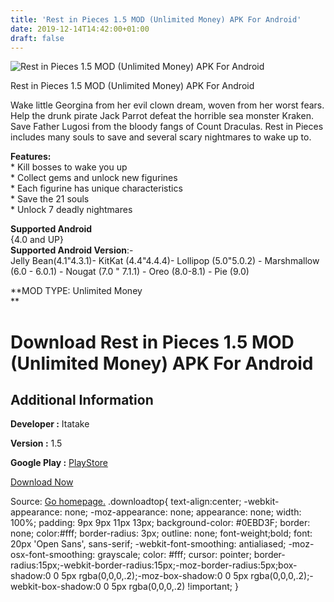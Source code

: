```yaml
---
title: 'Rest in Pieces 1.5 MOD (Unlimited Money) APK For Android'
date: 2019-12-14T14:42:00+01:00
draft: false
---
```


![Rest in Pieces 1.5 MOD (Unlimited Money) APK For Android](https://i0.wp.com/apkhome.net/wp-content/uploads/2019/12/Rest-in-Pieces-1.5-MOD-Unlimited-Money.png "Rest in Pieces 1.5 MOD (Unlimited Money) APK For Android")

  

Rest in Pieces 1.5 MOD (Unlimited Money) APK For Android

Wake little Georgina from her evil clown dream, woven from her worst fears. Help the drunk pirate Jack Parrot defeat the horrible sea monster Kraken. Save Father Lugosi from the bloody fangs of Count Draculas. Rest in Pieces includes many souls to save and several scary nightmares to wake up to.

**Features:**  
\* Kill bosses to wake you up  
\* Collect gems and unlock new figurines  
\* Each figurine has unique characteristics  
\* Save the 21 souls  
\* Unlock 7 deadly nightmares

**Supported Android**  
{4.0 and UP}  
**Supported Android Version**:-  
Jelly Bean(4.1"4.3.1)- KitKat (4.4"4.4.4)- Lollipop (5.0"5.0.2) - Marshmallow (6.0 - 6.0.1) - Nougat (7.0 " 7.1.1) - Oreo (8.0-8.1) - Pie (9.0)

**MOD TYPE: Unlimited Money  
**

Download Rest in Pieces 1.5 MOD (Unlimited Money) APK For Android
=================================================================

Additional Information
----------------------

**Developer :** Itatake

**Version :** 1.5

**Google Play :** [PlayStore](https://play.google.com/store/apps/details?id=se.itatake.restinpieces)

  

[Download Now](https://store4app.co/post/rest-in-pieces-1-5-mod-unlimited-money-apk-for-android_1576330402)

  
Source: [Go homepage.](https://store4app.co/post/rest-in-pieces-1-5-mod-unlimited-money-apk-for-android_1576330402) .downloadtop{ text-align:center; -webkit-appearance: none; -moz-appearance: none; appearance: none; width: 100%; padding: 9px 9px 11px 13px; background-color: #0EBD3F; border: none; color:#fff; border-radius: 3px; outline: none; font-weight;bold; font: 20px 'Open Sans', sans-serif; -webkit-font-smoothing: antialiased; -moz-osx-font-smoothing: grayscale; color: #fff; cursor: pointer; border-radius:15px;-webkit-border-radius:15px;-moz-border-radius:5px;box-shadow:0 0 5px rgba(0,0,0,.2);-moz-box-shadow:0 0 5px rgba(0,0,0,.2);-webkit-box-shadow:0 0 5px rgba(0,0,0,.2) !important; }